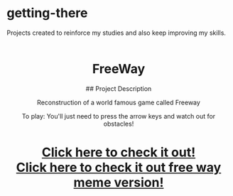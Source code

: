 # getting-there
Projects created to reinforce my studies and also keep improving my skills. 
<br><br>


<h1 align="center">FreeWay</h1>
<p align="center">## Project Description</p>
<p align="center"> Reconstruction of a world famous game called Freeway</p>
<p align="center">To play: You'll just need to press the arrow keys and watch out for obstacles! </p>
<h1 align="center">
    <a href=https://editor.p5js.org/luan.marques/present/W-q1A65ce>Click here to check it out!</a><br>
    <a href=https://editor.p5js.org/luan.marques/present/QxDbfUtlY>Click here to check it out free way meme version!</a>
</h1>
<br><br>